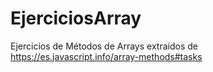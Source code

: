 # EjerciciosArray

Ejercicios de Métodos de Arrays extraídos de https://es.javascript.info/array-methods#tasks
